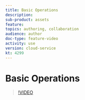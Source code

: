```yaml
---
title: Basic Operations
description: 
sub-product: assets
feature: 
topics: authoring, collaboration
audience: author
doc-type: feature-video
activity: use
version: cloud-service
kt: 4299
---
```


# Basic Operations

>[!VIDEO](https://video.tv.adobe.com/v/xxx/?quality=12&learn=on)

